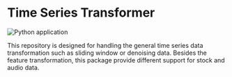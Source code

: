 # Time Series Transformer

![Python application](https://github.com/allen-chiang/Time-Series-Transformer/workflows/Python%20application/badge.svg)



This repository is designed for handling the general time series data transformation such as sliding window or denoising data.
Besides the feature transformation, this package provide different support for stock and audio data.

